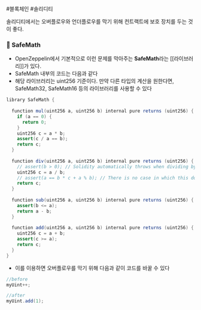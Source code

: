 #블록체인 #솔리디티 

솔리디티에서는 오버플로우와 언더플로우를 막기 위해 컨트랙트에 보호 장치를 두는 것이 좋다.
### 📌 SafeMath
+ OpenZeppelin에서 기본적으로 이런 문제를 막아주는 **SafeMath**라는 [[라이브러리]]가 있다.
+ SafeMath 내부의 코드는 다음과 같다
+ 해당 라이브러리는 uint256 기준이다. 만약 다른 타입의 계산을 원한다면, SafeMath32, SafeMath16 등의 라이브러리를 사용할 수 있다
```Java
library SafeMath {  
  
  function mul(uint256 a, uint256 b) internal pure returns (uint256) {  
    if (a == 0) {  
      return 0;  
    }  
    uint256 c = a * b;  
    assert(c / a == b);  
    return c;  
  }  
  
  function div(uint256 a, uint256 b) internal pure returns (uint256) {  
    // assert(b > 0); // Solidity automatically throws when dividing by 0  
    uint256 c = a / b;  
    // assert(a == b * c + a % b); // There is no case in which this doesn't hold  
    return c;  
  }  
  
  function sub(uint256 a, uint256 b) internal pure returns (uint256) {  
    assert(b <= a);  
    return a - b;  
  }  
  
  function add(uint256 a, uint256 b) internal pure returns (uint256) {  
    uint256 c = a + b;  
    assert(c >= a);  
    return c;  
  }  
}

```

+ 이를 이용하면 오버플로우를 막기 위해 다음과 같이 코드를 바꿀 수 있다
```Java
//before
myUint++;

//after
myUint.add(1);
```